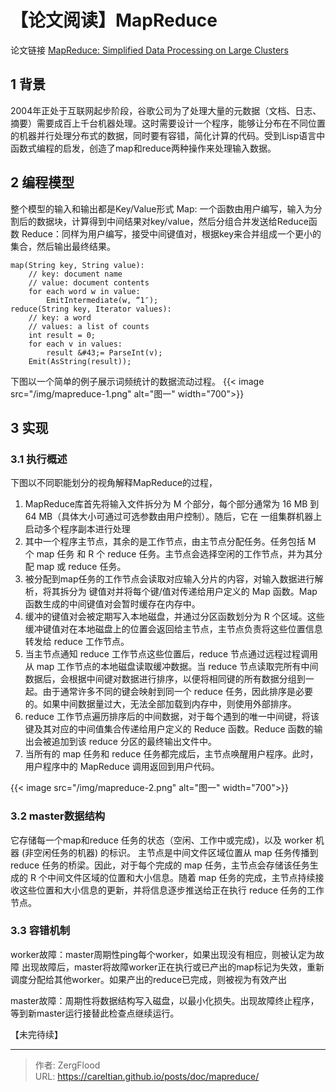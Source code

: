 # 【论文阅读】MapReduce




论文链接 [MapReduce: Simplified Data Processing on Large Clusters](https://pdos.csail.mit.edu/6.824/papers/mapreduce.pdf)

## 1 背景

2004年正处于互联网起步阶段，谷歌公司为了处理大量的元数据（文档、日志、摘要）需要成百上千台机器处理。这时需要设计一个程序，能够让分布在不同位置的机器并行处理分布式的数据，同时要有容错，简化计算的代码。受到Lisp语言中函数式编程的启发，创造了map和reduce两种操作来处理输入数据。
## 2 编程模型

整个模型的输入和输出都是Key/Value形式
Map: 一个函数由用户编写，输入为分割后的数据块，计算得到中间结果对key/value，然后分组合并发送给Reduce函数
Reduce：同样为用户编写，接受中间键值对，根据key来合并组成一个更小的集合，然后输出最终结果。

```pseudocode {data-open=true}
map(String key, String value):
    // key: document name
    // value: document contents
    for each word w in value:
        EmitIntermediate(w, “1″);
reduce(String key, Iterator values):
    // key: a word
    // values: a list of counts
    int result = 0;
    for each v in values:
        result &#43;= ParseInt(v);
    Emit(AsString(result));
```
下图以一个简单的例子展示词频统计的数据流动过程。
{{&lt; image src=&#34;/img/mapreduce-1.png&#34; alt=&#34;图一&#34; width=&#34;700&#34;&gt;}}
## 3 实现

### 3.1 执行概述

下图以不同职能划分的视角解释MapReduce的过程，
1. MapReduce库首先将输入文件拆分为 M 个部分，每个部分通常为 16 MB 到 64 MB（具体大小可通过可选参数由用户控制）。随后，它在 一组集群机器上启动多个程序副本进行处理
2. 其中一个程序主节点，其余的是工作节点，由主节点分配任务。任务包括 M 个 map 任务 和 R 个 reduce 任务。主节点会选择空闲的工作节点，并为其分配 map 或 reduce 任务。
3. 被分配到map任务的工作节点会读取对应输入分片的内容，对输入数据进行解析，将其拆分为 键值对并将每个键/值对传递给用户定义的 Map 函数。Map 函数生成的中间键值对会暂时缓存在内存中。
4. 缓冲的键值对会被定期写入本地磁盘，并通过分区函数划分为 R 个区域。这些缓冲键值对在本地磁盘上的位置会返回给主节点，主节点负责将这些位置信息转发给 reduce 工作节点。
5. 当主节点通知 reduce 工作节点这些位置后，reduce 节点通过远程过程调用从 map 工作节点的本地磁盘读取缓冲数据。当 reduce 节点读取完所有中间数据后，会根据中间键对数据进行排序，以便将相同键的所有数据分组到一起。由于通常许多不同的键会映射到同一个 reduce 任务，因此排序是必要的。如果中间数据量过大，无法全部加载到内存中，则使用外部排序。
6. reduce 工作节点遍历排序后的中间数据，对于每个遇到的唯一中间键，将该键及其对应的中间值集合传递给用户定义的 Reduce 函数。Reduce 函数的输出会被追加到该 reduce 分区的最终输出文件中。
7. 当所有的 map 任务和 reduce 任务都完成后，主节点唤醒用户程序。此时，用户程序中的 MapReduce 调用返回到用户代码。

{{&lt; image src=&#34;/img/mapreduce-2.png&#34; alt=&#34;图一&#34; width=&#34;700&#34;&gt;}}

### 3.2 master数据结构
它存储每一个map和reduce 任务的状态（空闲、工作中或完成)，以及 worker 机器 (非空闲任务的机器) 的标识。
主节点是中间文件区域位置从 map 任务传播到 reduce 任务的桥梁。因此，对于每个完成的 map 任务，主节点会存储该任务生成的 R 个中间文件区域的位置和大小信息。随着 map 任务的完成，主节点持续接收这些位置和大小信息的更新，并将信息逐步推送给正在执行 reduce 任务的工作节点。
### 3.3 容错机制
worker故障：master周期性ping每个worker，如果出现没有相应，则被认定为故障
出现故障后，master将故障worker正在执行或已产出的map标记为失效，重新调度分配给其他worker。如果产出的reduce已完成，则被视为有效产出

master故障：周期性将数据结构写入磁盘，以最小化损失。出现故障终止程序，等到新master运行接替此检查点继续运行。

【未完待续】

---

> 作者: ZergFlood  
> URL: https://careltian.github.io/posts/doc/mapreduce/  

